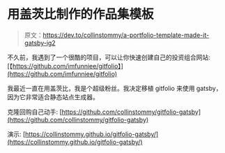 # 用盖茨比制作的作品集模板

> 原文：<https://dev.to/collinstommy/a-portfolio-template-made-it-gatsby-ig2>

不久前，我遇到了一个很酷的项目，可以让你快速创建自己的投资组合网站:
[【https://github.com/imfunniee/gitfolio】](https://github.com/imfunniee/gitfolio)

我最近一直在用盖茨比，我是个超级粉丝。我决定移植 gitfolio 来使用 gatsby，因为它非常适合静态站点生成器。

克隆回购自己动手:
[https://github.com/collinstommy/gitfolio-gatsby](https://github.com/collinstommy/gitfolio-gatsby)

演示:
[https://collinstommy.github.io/gitfolio-gatsby/](https://collinstommy.github.io/gitfolio-gatsby/)